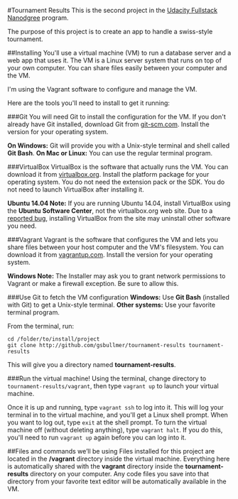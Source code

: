 #Tournament Results
This is the second project in the [Udacity Fullstack Nanodgree](https://www.udacity.com/course/full-stack-web-developer-nanodegree--nd004) program.

The purpose of this project is to create an app to handle a swiss-style tournament.

##Installing
You'll use a virtual machine (VM) to run a database server and a web app that uses it. The VM is a Linux server system that runs on top of your own computer. You can share files easily between your computer and the VM.

I'm using the Vagrant software to configure and manage the VM.

Here are the tools you'll need to install to get it running:

###Git
You will need Git to install the configuration for the VM. If you don't already have Git installed, download Git from [git-scm.com](http://git-scm.com/downloads). Install the version for your operating system.

**On Windows:** Git will provide you with a Unix-style terminal and shell called **Git Bash**.
**On Mac or Linux:** You can use the regular terminal program.

###VirtualBox
VirtualBox is the software that actually runs the VM. You can download it from [virtualbox.org](https://www.virtualbox.org/wiki/Downloads). Install the platform package for your operating system. You do not need the extension pack or the SDK. You do not need to launch VirtualBox after installing it.

**Ubuntu 14.04 Note:** If you are running Ubuntu 14.04, install VirtualBox using the **Ubuntu Software Center**, not the virtualbox.org web site. Due to a [reported bug](http://ubuntuforums.org/showthread.php?t=2227131), installing VirtualBox from the site may uninstall other software you need.

###Vagrant
Vagrant is the software that configures the VM and lets you share files between your host computer and the VM's filesystem. You can download it from [vagrantup.com](https://www.vagrantup.com/downloads). Install the version for your operating system.

**Windows Note:** The Installer may ask you to grant network permissions to Vagrant or make a firewall exception. Be sure to allow this.

###Use Git to fetch the VM configuration
**Windows:** Use **Git Bash** (installed with Git) to get a Unix-style terminal. 
**Other systems:** Use your favorite terminal program.

From the terminal, run:
```batch
cd /folder/to/install/project
git clone http://github.com/gsbullmer/tournament-results tournament-results
```
This will give you a directory named **tournament-results**.

###Run the virtual machine!
Using the terminal, change directory to `tournament-results/vagrant`, then type `vagrant up` to launch your virtual machine.

Once it is up and running, type `vagrant ssh` to log into it. This will log your terminal in to the virtual machine, and you'll get a Linux shell prompt. When you want to log out, type `exit` at the shell prompt. To turn the virtual machine off (without deleting anything), type `vagrant halt`. If you do this, you'll need to run `vagrant up` again before you can log into it.

##Files and commands we’ll be using
Files installed for this project are located in the **/vagrant** directory inside the virtual machine. Everything here is automatically shared with the **vagrant** directory inside the **tournament-results** directory on your computer. Any code files you save into that directory from your favorite text editor will be automatically available in the VM.